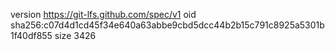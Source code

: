version https://git-lfs.github.com/spec/v1
oid sha256:c07d4d1cd45f34e640a63abbe9cbd5dcc44b2b15c791c8925a5301b1f40df855
size 3426
